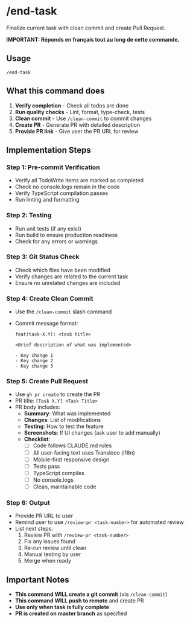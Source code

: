 # /end-task

Finalize current task with clean commit and create Pull Request.

**IMPORTANT: Réponds en français tout au long de cette commande.**

## Usage

```
/end-task
```

## What this command does

1. **Verify completion** - Check all todos are done
2. **Run quality checks** - Lint, format, type-check, tests
3. **Clean commit** - Use `/clean-commit` to commit changes
4. **Create PR** - Generate PR with detailed description
5. **Provide PR link** - Give user the PR URL for review

## Implementation Steps

### Step 1: Pre-commit Verification

- Verify all TodoWrite items are marked as completed
- Check no console.logs remain in the code
- Verify TypeScript compilation passes
- Run linting and formatting

### Step 2: Testing

- Run unit tests (if any exist)
- Run build to ensure production readiness
- Check for any errors or warnings

### Step 3: Git Status Check

- Check which files have been modified
- Verify changes are related to the current task
- Ensure no unrelated changes are included

### Step 4: Create Clean Commit

- Use the `/clean-commit` slash command
- Commit message format:

  ```
  feat(task-X.Y): <task title>

  <Brief description of what was implemented>

  - Key change 1
  - Key change 2
  - Key change 3
  ```

### Step 5: Create Pull Request

- Use `gh pr create` to create the PR
- PR title: `[Task X.Y] <Task Title>`
- PR body includes:
  - **Summary**: What was implemented
  - **Changes**: List of modifications
  - **Testing**: How to test the feature
  - **Screenshots**: If UI changes (ask user to add manually)
  - **Checklist**:
    - [ ] Code follows CLAUDE.md rules
    - [ ] All user-facing text uses Transloco (i18n)
    - [ ] Mobile-first responsive design
    - [ ] Tests pass
    - [ ] TypeScript compiles
    - [ ] No console.logs
    - [ ] Clean, maintainable code

### Step 6: Output

- Provide PR URL to user
- Remind user to use `/review-pr <task-number>` for automated review
- List next steps:
  1. Review PR with `/review-pr <task-number>`
  2. Fix any issues found
  3. Re-run review until clean
  4. Manual testing by user
  5. Merge when ready

## Important Notes

- **This command WILL create a git commit** (via `/clean-commit`)
- **This command WILL push to remote** and create PR
- **Use only when task is fully complete**
- **PR is created on master branch** as specified

